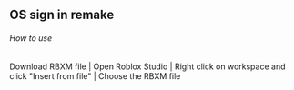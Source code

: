 ## OS sign in remake
###### How to use
Download RBXM file
|
Open Roblox Studio
|
Right click on workspace and click "Insert from file"
|
Choose the RBXM file

